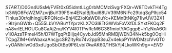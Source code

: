 $START$/D0Gn4USsM/FVEt0xG5idmtLLg0rbMCMziSvgrFXQr+W8TDvkTH4Tglx3WjO8FoWZM7zvrjBuY39FSm4ENpIBjfbul68UV39M6NIFc29tdqSgPlhjc54TInlus30r/qIhIngjURPQNcd+Bhj4EZ/oKaWDIluYc+KEMnBtNKg71IwUV/32X1+9IzjmGWtb+Q555LbVYABuYfYprzKLX7O3I8TtGWVbFoVXfDLSYxtFKOq2FnA8vrIELHOUGu8CaAj2nu/KYV4I0TPwRcM6G381miotYACggpE+h1zNxA6Oiv1iOAzsTPmel45h/D7WTgqPtBiIjq4CyvbJd95MnRMBjWEN34N+k5bg0OqHiTCpgZIM+6nWaaxaAncjycSRZItyRo74v2ppB3suZv4ekpPYhWDMzclVvGT0+yOANhilwOd3xdUgoSbOtBp9P6Lvbi7AwAK60/1HSkYj4LkoWKh9g==$END$